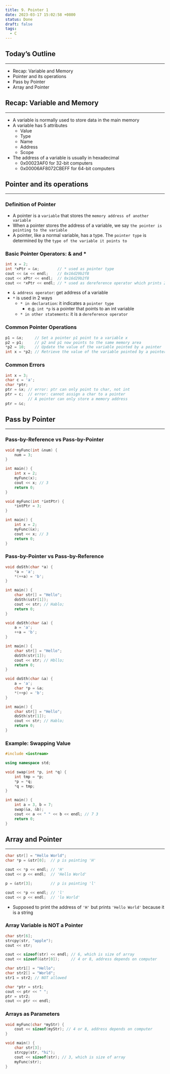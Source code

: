 ```yaml
---
title: 9. Pointer 1
date: 2023-03-17 15:02:58 +0800
status: Done
draft: false
tags:
  - C
---
```

## Today’s Outline
---
- Recap: Variable and Memory
- Pointer and its operations
- Pass by Pointer
- Array and Pointer

## Recap: Variable and Memory
---
- A variable is normally used to store data in the main memory
- A variable has 5 attributes
    - Value
    - Type
    - Name
    - Address
    - Scope
- The address of a variable is usually in hexadecimal
    - 0x00023AF0 for 32-bit computers
    - 0x00006AF8072CBEFF for 64-bit computers

## Pointer and its operations
---
### Definition of Pointer
- A pointer is a `variable` that stores the `memory address of another variable`
- When a pointer stores the address of a variable, we say `the pointer is pointing to the variable`
- A pointer, like a normal variable, has a type. The `pointer type` is determined by the `type of the variable it points to`

### Basic Pointer Operators: & and *
```cpp
int x = 2;
int *xPtr = &x;        // * used as pointer type
cout << &x << endl;    // 0x16d29b2f8
cout << xPtr << endl;  // 0x16d29b2f8
cout << *xPtr << endl; // * used as dereference operator which prints 2
```
- `& address operator`: get address of a variable
- `*` is used in 2 ways
    - `* in declaration`: it indicates a `pointer type`
        - e.g. `int *p` is a pointer that points to an int variable
    - `* in other statements`: it is a `dereference operator`

### Common Pointer Operations
```cpp
p1 = &x;     // Set a pointer p1 point to a variable x
p2 = p1;     // p2 and p1 now points to the same memory area
*p2 = 10;    // Update the value of the variable pointed by a pointer
int x = *p2; // Retrieve the value of the variable pointed by a pointer
```

### Common Errors
```cpp
int x = 3;
char c = 'a';
char *ptr;
ptr = &x; // error: ptr can only point to char, not int
ptr = c;  // error: cannot assign a char to a pointer
          // A pointer can only store a memory address
ptr = &c;
```

## Pass by Pointer
---
### Pass-by-Reference vs Pass-by-Pointer
```cpp
void myFunc(int &num) {
    num = 3;
}

int main() {
    int x = 2;
    myFunc(x);
    cout << x; // 3
    return 0;
}
```

```cpp
void myFunc(int *intPtr) {
    *intPtr = 3;
}

int main() {
    int x = 2;
    myFunc(&x);
    cout << x; // 3
    return 0;
}
```

### Pass-by-Pointer vs Pass-by-Reference
```cpp
void doSth(char *a) {
    *a = 'a';
    *(++a) = 'b';
}

int main() {
    char str[] = "Hello";
    doSth(&str[1]);
    cout << str; // Hablo;
    return 0;
}
```

```cpp
void doSth(char &a) {
    a = 'a';
    ++a = 'b';
}

int main() {
    char str[] = "Hello";
    doSth(str[1]);
    cout << str; // Hbllo;
    return 0;
}
```

```cpp
void doSth(char &a) {
    a = 'a';
    char *p = &a;
    *(++p) = 'b';
}

int main() {
    char str[] = "Hello";
    doSth(str[1]);
    cout << str; // Hablo;
    return 0;
}
```

### Example: Swapping Value
```cpp
#include <iostream>

using namespace std;

void swap(int *p, int *q) {
    int tmp = *p;
    *p = *q;
    *q = tmp;
}

int main() {
    int a = 3, b = 7;
    swap(&a, &b);
    cout << a << " " << b << endl; // 7 3
    return 0;
}
```

## Array and Pointer
---
```cpp
char str[] = "Hello World";
char *p = &str[0];  // p is pointing 'H'

cout << *p << endl; // 'H'
cout << p << endl;  // 'Hello World'

p = &str[3];        // p is pointing 'l'

cout << *p << endl; // 'l'
cout << p << endl;  // 'lo World'
```
- Supposed to print the address of `'H'` but prints `'Hello World'` because it is a string

### Array Variable is NOT a Pointer
```cpp
char str[6];
strcpy(str, "apple");
cout << str;

cout << sizeof(str) << endl; // 6, which is size of array
cout << sizeof(&str[0]);     // 4 or 8, address depends on computer
```

```cpp
char str1[] = "Hello";
char str2[] = "World";
str1 = str2; // NOT allowed

char *ptr = str1;
cout << ptr << " ";
ptr = str2;
cout << ptr << endl;
```

### Arrays as Parameters
```cpp
void myFunc(char *myStr) {
    cout << sizeof(myStr); // 4 or 8, address depends on computer
}

void main() {
    char str[3];
    strcpy(str, "hi");
    cout << sizeof(str); // 3, which is size of array
    myFunc(str);
}
```

